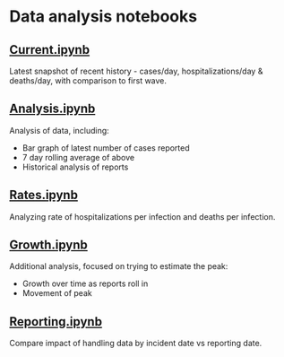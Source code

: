 # Data analysis notebooks

## [Current.ipynb](Current.ipynb)

Latest snapshot of recent history - cases/day, hospitalizations/day &
deaths/day, with comparison to first wave.

## [Analysis.ipynb](Analysis.ipynb)

Analysis of data, including:

 - Bar graph of latest number of cases reported 
 - 7 day rolling average of above
 - Historical analysis of reports

## [Rates.ipynb](Rates.ipynb)

Analyzing rate of hospitalizations per infection and deaths per infection.

## [Growth.ipynb](Growth.ipynb)

Additional analysis, focused on trying to estimate the peak:

 - Growth over time as reports roll in
 - Movement of peak
 
## [Reporting.ipynb](Reporting.ipynb)

Compare impact of handling data by incident date vs reporting date.

